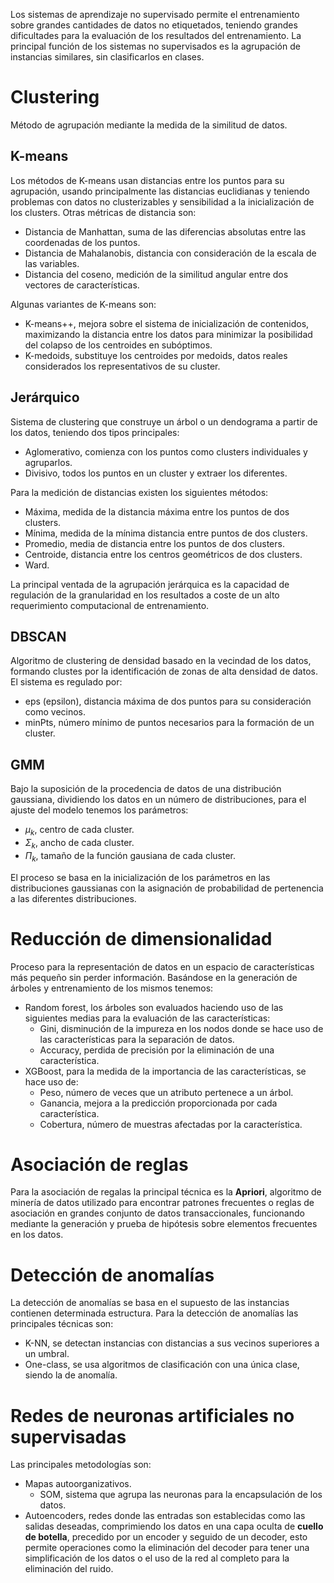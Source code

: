 Los sistemas de aprendizaje no supervisado permite el entrenamiento sobre grandes cantidades de datos no etiquetados, teniendo grandes dificultades para la evaluación de los resultados del entrenamiento.
La principal función de los sistemas no supervisados es la agrupación de instancias similares, sin clasificarlos en clases.
# Clustering
Método de agrupación mediante la medida de la similitud de datos.
## K-means
Los métodos de K-means usan distancias entre los puntos para su agrupación, usando principalmente las distancias euclidianas y teniendo problemas con datos no clusterizables y sensibilidad a la inicialización de los clusters.
Otras métricas de distancia son:
- Distancia de Manhattan, suma de las diferencias absolutas entre las coordenadas de los puntos.
- Distancia de Mahalanobis, distancia con consideración de la escala de las variables.
- Distancia del coseno, medición de la similitud angular entre dos vectores de características.

Algunas variantes de K-means son:
- K-means++, mejora sobre el sistema de inicialización de contenidos, maximizando la distancia entre los datos para minimizar la posibilidad del colapso de los centroides en subóptimos.
- K-medoids, substituye los centroides por medoids, datos reales considerados los representativos de su cluster.

## Jerárquico
Sistema de clustering que construye un árbol o un dendograma a partir de los datos, teniendo dos tipos principales:
- Aglomerativo, comienza con los puntos como clusters individuales y agruparlos.
- Divisivo, todos los puntos en un cluster y extraer los diferentes.

Para la medición de distancias existen los siguientes métodos:
- Máxima, medida de la distancia máxima entre los puntos de dos clusters.
- Mínima, medida de la mínima distancia entre puntos de dos clusters.
- Promedio, media de distancia entre los puntos de dos clusters.
- Centroide, distancia entre los centros geométricos de dos clusters.
- Ward.

La principal ventada de la agrupación jerárquica es la capacidad de regulación de la granularidad en los resultados a coste de un alto requerimiento computacional de entrenamiento.
## DBSCAN
Algoritmo de clustering de densidad basado en la vecindad de los datos, formando clustes por la identificación de zonas de alta densidad de datos. El sistema es regulado por:
- eps (epsilon), distancia máxima de dos puntos para su consideración como vecinos.
- minPts, número mínimo de puntos necesarios para la formación de un cluster.

## GMM
Bajo la suposición de la procedencia de datos de una distribución gaussiana, dividiendo los datos en un número de distribuciones, para el ajuste del modelo tenemos los parámetros:
- $\mu_{k}$, centro de cada cluster.
- $\Sigma_{k}$, ancho de cada cluster.
- $\Pi_{k}$, tamaño de la función gausiana de cada cluster.

El proceso se basa en la inicialización de los parámetros en las distribuciones gaussianas con la asignación de probabilidad de pertenencia a las diferentes distribuciones.
# Reducción de dimensionalidad
Proceso para la representación de datos en un espacio de características más pequeño sin perder información.
Basándose en la generación de árboles y entrenamiento de los mismos tenemos:
- Random forest, los árboles son evaluados haciendo uso de las siguientes medias para la evaluación de las características:
	- Gini, disminución de la impureza en los nodos donde se hace uso de las características para la separación de datos.
	- Accuracy, perdida de precisión por la eliminación de una característica.
- XGBoost, para la medida de la importancia de las características, se hace uso de:
	- Peso, número de veces que un atributo pertenece a un árbol.
	- Ganancia, mejora a la predicción proporcionada por cada característica.
	- Cobertura, número de muestras afectadas por la característica.

# Asociación de reglas
Para la asociación de regalas la principal técnica es la **Apriori**, algoritmo de minería de datos utilizado para encontrar patrones frecuentes o reglas de asociación en grandes conjunto de datos transaccionales, funcionando mediante la generación y prueba de hipótesis sobre elementos frecuentes en los datos.
# Detección de anomalías
La detección de anomalías se basa en el supuesto de las instancias contienen determinada estructura. Para la detección de anomalías las principales técnicas son:
- K-NN, se detectan instancias con distancias a sus vecinos superiores a un umbral.
- One-class, se usa algoritmos de clasificación con una única clase, siendo la de anomalía.

# Redes de neuronas artificiales no supervisadas
Las principales metodologías son: 
- Mapas autoorganizativos.
	- SOM, sistema que agrupa las neuronas para la encapsulación de los datos.
- Autoencoders, redes donde las entradas son establecidas como las salidas deseadas, comprimiendo los datos en una capa oculta de **cuello de botella**, precedido por un encoder y seguido de un decoder, esto permite operaciones como la eliminación del decoder para tener una simplificación de los datos o el uso de la red al completo para la eliminación del ruido.